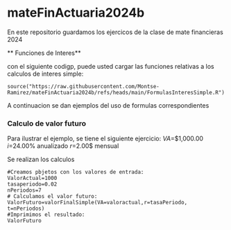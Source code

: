 # mateFinActuaria2024b
En este repositorio guardamos los ejercicos de la clase de mate financieras 2024

** Funciones de Interes**

con el siguiente codigp, puede usted cargar las funciones relativas a los calculos de interes simple:

```{r}
source("https://raw.githubusercontent.com/Montse-Ramirez/mateFinActuaria2024b/refs/heads/main/FormulasInteresSimple.R")
```
A continuacion se dan ejemplos del uso de formulas correspondientes

### Calculo de valor futuro 

Para ilustrar el ejemplo, se tiene el siguiente ejercicio: 
$VA$=$1,000.00
$i$=24.00% anualizado 
$r$=2.00$ mensual 

Se realizan los calculos 
```{r}
#Creamos pbjetos con los valores de entrada:
ValorActual=1000
tasaperiodo=0.02
nPeriodos=7
# Calculamos el valor futuro:
ValorFuturo=valorFinalSimple(VA=valoractual,r=tasaPeriodo, t=nPeriodos)
#Imprimimos el resultado:
ValorFuturo
```
